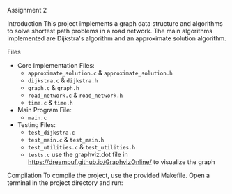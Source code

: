 Assignment 2

 Introduction
This project implements a graph data structure and algorithms to solve shortest path problems in a road network. The main algorithms implemented are Dijkstra's algorithm and an approximate solution algorithm.

Files
- Core Implementation Files:
  - `approximate_solution.c` & `approximate_solution.h`
  - `dijkstra.c` & `dijkstra.h`
  - `graph.c` & `graph.h`
  - `road_network.c` & `road_network.h`
  - `time.c` & `time.h`
- Main Program File:
  - `main.c`
- Testing Files:
  - `test_dijkstra.c`
  - `test_main.c` & `test_main.h`
  - `test_utilities.c` & `test_utilities.h`
  - `tests.c`
use the graphviz.dot file in https://dreampuf.github.io/GraphvizOnline/ to visualize the graph

Compilation
To compile the project, use the provided Makefile. Open a terminal in the project directory and run:
